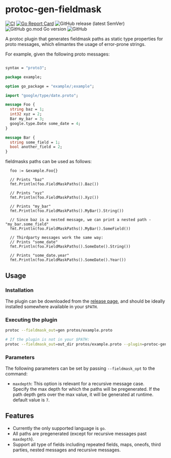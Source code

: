 # protoc-gen-fieldmask

[![CI](https://github.com/idodod/protoc-gen-fieldmask/actions/workflows/ci.yml/badge.svg)](https://github.com/idodod/protoc-gen-fieldmask/actions/workflows/ci.yml)
[![Go Report Card](https://goreportcard.com/badge/github.com/idodod/protoc-gen-fieldmask)](https://goreportcard.com/report/github.com/idodod/protoc-gen-fieldmask)
![GitHub release (latest SemVer)](https://img.shields.io/github/v/release/idodod/protoc-gen-fieldmask)
![GitHub go.mod Go version](https://img.shields.io/github/go-mod/go-version/idodod/protoc-gen-fieldmask)
![GitHub](https://img.shields.io/github/license/idodod/protoc-gen-fieldmask)

A protoc plugin that generates fieldmask paths as static type properties for proto messages, which elimantes the usage of error-prone strings.

For example, given the following proto messages:

```proto

syntax = "proto3";

package example;

option go_package = "example/;example";

import "google/type/date.proto";

message Foo {
  string baz = 1;
  int32 xyz = 2;
  Bar my_bar = 3;
  google.type.Date some_date = 4;
}

message Bar {
  string some_field = 1;
  bool another_field = 2;
}
```

fieldmasks paths can be used as follows:

```golang
  foo := &example.Foo{}

  // Prints "baz"
  fmt.Println(foo.FieldMaskPaths().Baz())
  
  // Prints "xyz"
  fmt.Println(foo.FieldMaskPaths().Xyz())

  // Prints "my_bar"
  fmt.Println(foo.FieldMaskPaths().MyBar().String())

  // Since baz is a nested message, we can print a nested path - "my_bar.some_field"
  fmt.Println(foo.FieldMaskPaths().MyBar().SomeField())

  // Thirdparty messages work the same way:
  // Prints "some_date"
  fmt.Println(foo.FieldMaskPaths().SomeDate().String())

  // Prints "some_date.year"
  fmt.Println(foo.FieldMaskPaths().SomeDate().Year())
```

## Usage

### Installation

The plugin can be downloaded from the [release page](https://github.com/idodod/protoc-gen-fieldmask/releases/latest), and should be ideally installed somewhere available in your `$PATH`.

### Executing the plugin

```sh
protoc --fieldmask_out=gen protos/example.proto

# If the plugin is not in your $PATH:
protoc --fieldmask_out=out_dir protos/example.proto --plugin=protoc-gen-fieldmask=/path/to/protoc-gen-fieldmask
```

### Parameters

The following parameters can be set by passing `--fieldmask_opt` to the command:

*   `maxdepth`: This option is relevant for a recursive message case.\
    Specify the max depth for which the paths will be pregenerated. If the path depth gets over the max value, it will be generated at runtime.
    default value is `7`.

## Features

*   Currently the only supported language is `go`.
*   All paths are pregenerated (except for recursive messages past `maxdepth`).
*   Support all type of fields including repeated fields, maps, oneofs, third parties, nested messages and recursive messages.
